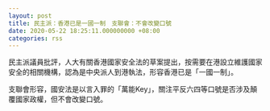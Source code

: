 ```yaml
---
layout: post
title: 民主派：香港已是一國一制　支聯會：不會改變口號
date: 2020-05-22 18:25:11.000000000 +08:00
categories: rss
---
```


民主派議員批評，人大有關香港國家安全法的草案提出，按需要在港設立維護國家安全的相關機構，認為是中央派人到港執法，形容香港已是「一國一制」。

支聯會形容，國安法是以言入罪的「萬能Key」，關注平反六四等口號是否涉及顛覆國家政權，但不會改變口號。
